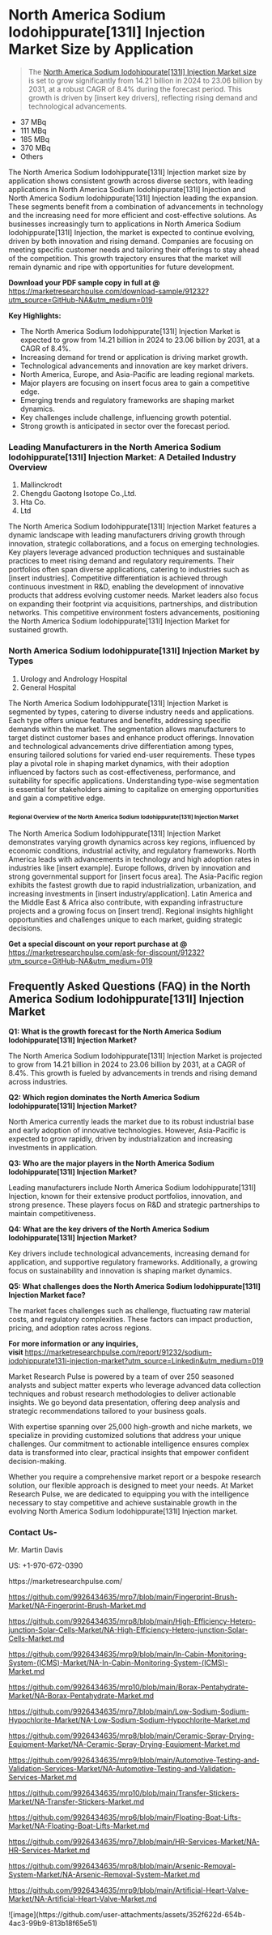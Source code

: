 <h1>North America Sodium Iodohippurate[131I] Injection Market&nbsp;Size by Application</h1><blockquote><p>The <a href="https://marketresearchpulse.com/download-sample/91232?utm_source=GitHub-NA&amp;utm_medium=019">North America Sodium Iodohippurate[131I] Injection Market size</a> is set to grow significantly from 14.21 billion in 2024 to 23.06 billion by 2031, at a robust CAGR of 8.4% during the forecast period. This growth is driven by [insert key drivers], reflecting rising demand and technological advancements.</p></blockquote><ul><li>37 MBq<li> 111 MBq<li> 185 MBq<li> 370 MBq<li> Others</li></ul><p>The North America Sodium Iodohippurate[131I] Injection market size by application shows consistent growth across diverse sectors, with leading applications in North America Sodium Iodohippurate[131I] Injection and North America Sodium Iodohippurate[131I] Injection leading the expansion. These segments benefit from a combination of advancements in technology and the increasing need for more efficient and cost-effective solutions. As businesses increasingly turn to applications in North America Sodium Iodohippurate[131I] Injection, the market is expected to continue evolving, driven by both innovation and rising demand. Companies are focusing on meeting specific customer needs and tailoring their offerings to stay ahead of the competition. This growth trajectory ensures that the market will remain dynamic and ripe with opportunities for future development.</p><p><strong>Download your PDF sample copy in full at @ </strong><a href="https://marketresearchpulse.com/download-sample/91232?utm_source=GitHub-NA&amp;utm_medium=019">https://marketresearchpulse.com/download-sample/91232?utm_source=GitHub-NA&amp;utm_medium=019</a></p><p><strong>Key Highlights: </strong></p><ul><li>The North America Sodium Iodohippurate[131I] Injection Market is expected to grow from 14.21 billion in 2024 to 23.06 billion by 2031, at a CAGR of 8.4%.</li><li>Increasing demand for trend or application is driving market growth.</li><li>Technological advancements and innovation are key market drivers.</li><li>North America, Europe, and Asia-Pacific are leading regional markets.</li><li>Major players are focusing on insert focus area to gain a competitive edge.</li><li>Emerging trends and regulatory frameworks are shaping market dynamics.</li><li>Key challenges include challenge, influencing growth potential.</li><li>Strong growth is anticipated in sector over the forecast period.</li></ul><h3>Leading Manufacturers in the North America Sodium Iodohippurate[131I] Injection Market: A Detailed Industry Overview</h3><ol><li>Mallinckrodt</li><li>Chengdu Gaotong Isotope Co.,Ltd.</li><li>Hta Co.</li><li>Ltd</li></ol><div class="flex max-w-full flex-col flex-grow"><div class="min-h-8 text-message flex w-full flex-col items-end gap-2 whitespace-normal break-words [.text-message+&amp;]:mt-5" dir="auto" data-message-author-role="assistant" data-message-id="fd8432e4-4910-450d-b182-61b7bfb0a01f" data-message-model-slug="gpt-4o"><div class="flex w-full flex-col gap-1 empty:hidden first:pt-[3px]"><div class="markdown prose w-full break-words dark:prose-invert light"><p>The North America Sodium Iodohippurate[131I] Injection Market features a dynamic landscape with leading manufacturers driving growth through innovation, strategic collaborations, and a focus on emerging technologies. Key players leverage advanced production techniques and sustainable practices to meet rising demand and regulatory requirements. Their portfolios often span diverse applications, catering to industries such as [insert industries]. Competitive differentiation is achieved through continuous investment in R&amp;D, enabling the development of innovative products that address evolving customer needs. Market leaders also focus on expanding their footprint via acquisitions, partnerships, and distribution networks. This competitive environment fosters advancements, positioning the North America Sodium Iodohippurate[131I] Injection Market for sustained growth.</p></div></div></div></div><h3>North America Sodium Iodohippurate[131I] Injection Market by Types</h3><ol><li>Urology and Andrology Hospital<li> General Hospital</li></ol><div class="flex max-w-full flex-col flex-grow"><div class="min-h-8 text-message flex w-full flex-col items-end gap-2 whitespace-normal break-words [.text-message+&amp;]:mt-5" dir="auto" data-message-author-role="assistant" data-message-id="084470be-0bb7-4664-bddf-5156b4f41249" data-message-model-slug="gpt-4o-mini"><div class="flex w-full flex-col gap-1 empty:hidden first:pt-[3px]"><div class="markdown prose w-full break-words dark:prose-invert light"><p>The North America Sodium Iodohippurate[131I] Injection Market is segmented by types, catering to diverse industry needs and applications. Each type offers unique features and benefits, addressing specific demands within the market. The segmentation allows manufacturers to target distinct customer bases and enhance product offerings. Innovation and technological advancements drive differentiation among types, ensuring tailored solutions for varied end-user requirements. These types play a pivotal role in shaping market dynamics, with their adoption influenced by factors such as cost-effectiveness, performance, and suitability for specific applications. Understanding type-wise segmentation is essential for stakeholders aiming to capitalize on emerging opportunities and gain a competitive edge.</p></div></div></div></div><h3><span style="font-size: 11px;">Regional Overview of the North America Sodium Iodohippurate[131I] Injection Market</span></h3><div class="flex max-w-full flex-col flex-grow"><div class="min-h-8 text-message flex w-full flex-col items-end gap-2 whitespace-normal break-words [.text-message+&amp;]:mt-5" dir="auto" data-message-author-role="assistant" data-message-id="e9038762-ce64-4e30-91c9-9bd413514231" data-message-model-slug="gpt-4o-mini"><div class="flex w-full flex-col gap-1 empty:hidden first:pt-[3px]"><div class="markdown prose w-full break-words dark:prose-invert light"><p>The North America Sodium Iodohippurate[131I] Injection Market demonstrates varying growth dynamics across key regions, influenced by economic conditions, industrial activity, and regulatory frameworks. North America leads with advancements in technology and high adoption rates in industries like [insert example]. Europe follows, driven by innovation and strong governmental support for [insert focus area]. The Asia-Pacific region exhibits the fastest growth due to rapid industrialization, urbanization, and increasing investments in [insert industry/application]. Latin America and the Middle East &amp; Africa also contribute, with expanding infrastructure projects and a growing focus on [insert trend]. Regional insights highlight opportunities and challenges unique to each market, guiding strategic decisions.</p></div></div></div></div><p><strong>Get a special discount on your report purchase at @ </strong><a href="https://marketresearchpulse.com/ask-for-discount/91232?utm_source=GitHub-NA&amp;utm_medium=019">https://marketresearchpulse.com/ask-for-discount/91232?utm_source=GitHub-NA&amp;utm_medium=019</a></p><h2>Frequently Asked Questions (FAQ) in the North America Sodium Iodohippurate[131I] Injection Market</h2><p><strong>Q1: What is the growth forecast for the North America Sodium Iodohippurate[131I] Injection Market?</strong></p><p>The North America Sodium Iodohippurate[131I] Injection Market is projected to grow from 14.21 billion in 2024 to 23.06 billion by 2031, at a CAGR of 8.4%. This growth is fueled by advancements in trends and rising demand across industries.</p><p><strong>Q2: Which region dominates the North America Sodium Iodohippurate[131I] Injection Market?</strong></p><p>North America currently leads the market due to its robust industrial base and early adoption of innovative technologies. However, Asia-Pacific is expected to grow rapidly, driven by industrialization and increasing investments in application.</p><p><strong>Q3: Who are the major players in the North America Sodium Iodohippurate[131I] Injection Market?</strong></p><p>Leading manufacturers include North America Sodium Iodohippurate[131I] Injection, known for their extensive product portfolios, innovation, and strong presence. These players focus on R&amp;D and strategic partnerships to maintain competitiveness.</p><p><strong>Q4: What are the key drivers of the North America Sodium Iodohippurate[131I] Injection Market?</strong></p><p>Key drivers include technological advancements, increasing demand for application, and supportive regulatory frameworks. Additionally, a growing focus on sustainability and innovation is shaping market dynamics.</p><p><strong>Q5: What challenges does the North America Sodium Iodohippurate[131I] Injection Market face?</strong></p><p>The market faces challenges such as challenge, fluctuating raw material costs, and regulatory complexities. These factors can impact production, pricing, and adoption rates across regions.</p><p><strong>For more information or any inquiries, visit&nbsp;</strong><a href="https://marketresearchpulse.com/report/91232/sodium-iodohippurate131i-injection-market?utm_source=Linkedin&utm_medium=019">https://marketresearchpulse.com/report/91232/sodium-iodohippurate131i-injection-market?utm_source=Linkedin&utm_medium=019</a></p><p>Market Research Pulse is powered by a team of over 250 seasoned analysts and subject matter experts who leverage advanced data collection techniques and robust research methodologies to deliver actionable insights. We go beyond data presentation, offering deep analysis and strategic recommendations tailored to your business goals.</p><p>With expertise spanning over 25,000 high-growth and niche markets, we specialize in providing customized solutions that address your unique challenges. Our commitment to actionable intelligence ensures complex data is transformed into clear, practical insights that empower confident decision-making.</p><p>Whether you require a comprehensive market report or a bespoke research solution, our flexible approach is designed to meet your needs. At Market Research Pulse, we are dedicated to equipping you with the intelligence necessary to stay competitive and achieve sustainable growth in the evolving North America Sodium Iodohippurate[131I] Injection market.</p><h3><strong>Contact Us-</strong></h3><p>Mr. Martin Davis</p><p>US: +1-970-672-0390</p><p>https://marketresearchpulse.com/</p><p><a href="https://github.com/9926434635/mrp7/blob/main/Fingerprint-Brush-Market/NA-Fingerprint-Brush-Market.md">https://github.com/9926434635/mrp7/blob/main/Fingerprint-Brush-Market/NA-Fingerprint-Brush-Market.md</a></p><p><a href="https://github.com/9926434635/mrp8/blob/main/High-Efficiency-Hetero-junction-Solar-Cells-Market/NA-High-Efficiency-Hetero-junction-Solar-Cells-Market.md">https://github.com/9926434635/mrp8/blob/main/High-Efficiency-Hetero-junction-Solar-Cells-Market/NA-High-Efficiency-Hetero-junction-Solar-Cells-Market.md</a></p><p><a href="https://github.com/9926434635/mrp9/blob/main/In-Cabin-Monitoring-System-(ICMS)-Market/NA-In-Cabin-Monitoring-System-(ICMS)-Market.md">https://github.com/9926434635/mrp9/blob/main/In-Cabin-Monitoring-System-(ICMS)-Market/NA-In-Cabin-Monitoring-System-(ICMS)-Market.md</a></p><p><a href="https://github.com/9926434635/mrp10/blob/main/Borax-Pentahydrate-Market/NA-Borax-Pentahydrate-Market.md">https://github.com/9926434635/mrp10/blob/main/Borax-Pentahydrate-Market/NA-Borax-Pentahydrate-Market.md</a></p><p><a href="https://github.com/9926434635/mrp7/blob/main/Low-Sodium-Sodium-Hypochlorite-Market/NA-Low-Sodium-Sodium-Hypochlorite-Market.md">https://github.com/9926434635/mrp7/blob/main/Low-Sodium-Sodium-Hypochlorite-Market/NA-Low-Sodium-Sodium-Hypochlorite-Market.md</a></p><p><a href="https://github.com/9926434635/mrp8/blob/main/Ceramic-Spray-Drying-Equipment-Market/NA-Ceramic-Spray-Drying-Equipment-Market.md">https://github.com/9926434635/mrp8/blob/main/Ceramic-Spray-Drying-Equipment-Market/NA-Ceramic-Spray-Drying-Equipment-Market.md</a></p><p><a href="https://github.com/9926434635/mrp9/blob/main/Automotive-Testing-and-Validation-Services-Market/NA-Automotive-Testing-and-Validation-Services-Market.md">https://github.com/9926434635/mrp9/blob/main/Automotive-Testing-and-Validation-Services-Market/NA-Automotive-Testing-and-Validation-Services-Market.md</a></p><p><a href="https://github.com/9926434635/mrp10/blob/main/Transfer-Stickers-Market/NA-Transfer-Stickers-Market.md">https://github.com/9926434635/mrp10/blob/main/Transfer-Stickers-Market/NA-Transfer-Stickers-Market.md</a></p><p><a href="https://github.com/9926434635/mrp6/blob/main/Floating-Boat-Lifts-Market/NA-Floating-Boat-Lifts-Market.md">https://github.com/9926434635/mrp6/blob/main/Floating-Boat-Lifts-Market/NA-Floating-Boat-Lifts-Market.md</a></p><p><a href="https://github.com/9926434635/mrp7/blob/main/HR-Services-Market/NA-HR-Services-Market.md">https://github.com/9926434635/mrp7/blob/main/HR-Services-Market/NA-HR-Services-Market.md</a></p><p><a href="https://github.com/9926434635/mrp8/blob/main/Arsenic-Removal-System-Market/NA-Arsenic-Removal-System-Market.md">https://github.com/9926434635/mrp8/blob/main/Arsenic-Removal-System-Market/NA-Arsenic-Removal-System-Market.md</a></p><p><a href="https://github.com/9926434635/mrp9/blob/main/Artificial-Heart-Valve-Market/NA-Artificial-Heart-Valve-Market.md">https://github.com/9926434635/mrp9/blob/main/Artificial-Heart-Valve-Market/NA-Artificial-Heart-Valve-Market.md</a></p>
![image](https://github.com/user-attachments/assets/352f622d-654b-4ac3-99b9-813b18f65e51)
